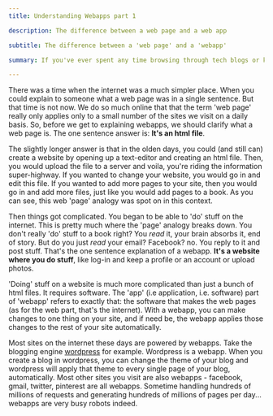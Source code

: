 ```yaml
--- 
title: Understanding Webapps part 1  

description: The difference between a web page and a web app

subtitle: The difference between a 'web page' and a 'webapp'

summary: If you've ever spent any time browsing through tech blogs or know someone that does, it's likely that they've mentioned the word 'webapp' before. What's a webapp you ask? let's find out.  

---
```

There was a time when the internet was a much simpler place. When you could explain to someone what a web page was in a single sentence. But that time is not now. We do so much online that that the term 'web page' really only applies only to a small number of the sites we visit on a daily basis. So, before we get to explaining webapps, we should clarify what a web page is. The one sentence answer is: **It's an html file**. 

The slightly longer answer is that in the olden days, you could (and still can) create a website by opening up a text-editor and creating an html file. Then, you would upload the file to a server and voila, you're riding the information super-highway. If you wanted to change your website, you would go in and edit this file. If you wanted to add more pages to your site, then you would go in and add more files, just like you would add pages to a book.  As you can see, this web 'page' analogy was spot on in this context.

Then things got complicated. You began to be able to 'do' stuff on the internet. This is pretty much where the 'page' analogy breaks down. You don't really 'do' stuff to a book right? You *read* it, your brain absorbs it, end of story. But do you just *read* your email? Facebook? no. You reply to it and post stuff. That's the one sentence explanation of a webapp. **It's a website where you do stuff**, like log-in and keep a profile or an account or upload photos. 

'Doing' stuff on a website is much more complicated than just a bunch of html files. It requires software. The 'app' (i.e application, i.e. software) part of 'webapp' refers to exactly that: the software that makes the web pages (as for the web part, that's the internet). With a webapp, you can make changes to one thing on your site, and if need be, the webapp applies those changes to the rest of your site automatically. 

Most sites on the internet these days are powered by webapps. Take the blogging engine [wordpress](http://wordpress.org/) for example. Wordpress is a webapp. When you create a blog in wordpress, you can change the theme of your blog and wordpress will apply that theme to every single page of your blog, automatically. Most other sites you visit are also webapps - facebook, gmail, twitter,  pinterest are all webapps. Sometime handling hundreds of millions of requests and generating hundreds of millions of pages per day... webapps are very busy robots indeed.  
